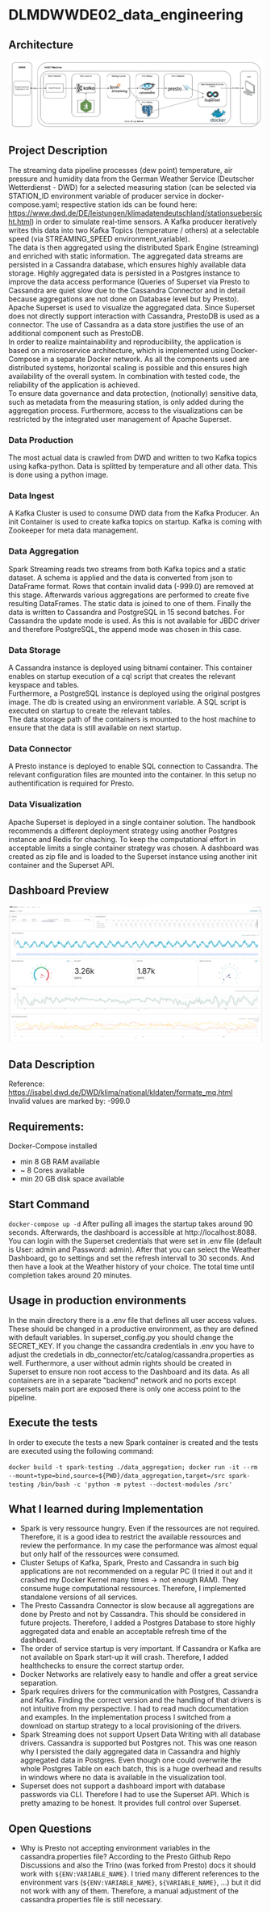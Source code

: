 # DLMDWWDE02_data_engineering

## Architecture
![alt text](https://github.com/marvinam17/DLMDWWDE02_data_engineering/blob/main/architecture/architecture.png?raw=true)

## Project Description
The streaming data pipeline processes (dew point) temperature, air pressure and humidity data from the German Weather Service (Deutscher Wetterdienst - DWD) for a selected measuring station (can be selected via STATION_ID environment variable of producer service in docker-compose.yaml; respective station ids can be found here: https://www.dwd.de/DE/leistungen/klimadatendeutschland/stationsuebersicht.html) in order to simulate real-time sensors. A Kafka producer iteratively writes this data into two Kafka Topics (temperature / others) at a selectable speed (via STREAMING_SPEED environment_variable).\
The data is then aggregated using the distributed Spark Engine (streaming) and enriched with static information. The aggregated data streams are persisted in a Cassandra database, which ensures highly available data storage. Highly aggregated data is persisted in a Postgres instance to improve the data access performance (Queries of Superset via Presto to Cassandra are quiet slow due to the Cassandra Connector and in detail because aggregations are not done on Database level but by Presto).
Apache Superset is used to visualize the aggregated data. Since Superset does not directly support interaction with Cassandra, PrestoDB is used as a connector. The use of Cassandra as a data store justifies the use of an additional component such as PrestoDB. \
In order to realize maintainability and reproducibility, the application is based on a microservice architecture, which is implemented using Docker-Compose in a separate Docker network. As all the components used are distributed systems, horizontal scaling is possible and this ensures high availability of the overall system. In combination with tested code, the reliability of the application is achieved.\
To ensure data governance and data protection, (notionally) sensitive data, such as metadata from the measuring station, is only added during the aggregation process. Furthermore, access to the visualizations can be restricted by the integrated user management of Apache Superset.

### Data Production
The most actual data is crawled from DWD and written to two Kafka topics using kafka-python. Data is splitted by temperature and all other data. This is done using a python image.

### Data Ingest
A Kafka Cluster is used to consume DWD data from the Kafka Producer. An init Container is used to create kafka topics on startup. Kafka is coming with Zookeeper for meta data management.

### Data Aggregation
Spark Streaming reads two streams from both Kafka topics and a static dataset. A schema is applied and the data is converted from json to DataFrame format. Rows that contain invalid data (-999.0) are removed at this stage. Afterwards various aggregations are performed to create five resulting DataFrames. The static data is joined to one of them. Finally the data is written to Cassandra and PostgreSQL in 15 second batches. For Cassandra the update mode is used. As this is not available for JBDC driver and therefore PostgreSQL, the append mode was chosen in this case.

### Data Storage
A Cassandra instance is deployed using bitnami container. This container enables on startup execution of a cql script that creates the relevant keyspace and tables.\
Furthermore, a PostgreSQL instance is deployed using the original postgres image. The db is created using an environment variable. A SQL script is executed on startup to create the relevant tables.\
The data storage path of the containers is mounted to the host machine to ensure that the data is still available on next startup.

### Data Connector
A Presto instance is deployed to enable SQL connection to Cassandra. The relevant configuration files are mounted into the container. In this setup no authentification is required for Presto.

### Data Visualization
Apache Superset is deployed in a single container solution. The handbook recommends a different deployment strategy using another Postgres instance and Redis for chaching. To keep the computational effort in acceptable limits a single container strategy was chosen. A dashboard was created as zip file and is loaded to the Superset instance using another init container and the Superset API. 


## Dashboard Preview
![alt text](https://github.com/marvinam17/DLMDWWDE02_data_engineering/blob/main/architecture/dashboard_example.png?raw=true)

## Data Description
Reference: https://isabel.dwd.de/DWD/klima/national/kldaten/formate_mq.html \
Invalid values are marked by: -999.0

## Requirements:
Docker-Compose installed
- min 8 GB RAM available
- ~ 8 Cores available
- min 20 GB disk space available

## Start Command
`docker-compose up -d`
After pulling all images the startup takes around 90 seconds. Afterwards, the dashboard is accessible at http://localhost:8088. You can login with the Superset credentials that were set in .env file (default is User: admin and Password: admin).
After that you can select the Weather Dashboard, go to settings and set the refresh intervall to 30 seconds. And then have a look at the Weather history of your choice.
The total time until completion takes around 20 minutes. 

## Usage in production environments
In the main directory there is a .env file that defines all user access values. These should be changed in a productive environment, as they are defined with default variables. In superset_config.py you should change the SECRET_KEY.
If you change the cassandra credentials in .env you have to adjust the credetials in db_connector/etc/catalog/cassandra.properties as well.
Furthermore, a user without admin rights should be created in Superset to ensure non root access to the Dashboard and its data. As all containers are in a separate "backend" network and no ports except supersets main port are exposed there is only one access point to the pipeline. 

## Execute the tests
In order to execute the tests a new Spark container is created and the tests are executed using the following command:

`docker build -t spark-testing ./data_aggregation; docker run -it --rm --mount=type=bind,source=${PWD}/data_aggregation,target=/src spark-testing /bin/bash -c 'python -m pytest --doctest-modules /src'`

## What I learned during Implementation
 * Spark is very ressource hungry. Even if the ressources are not required. Therefore, it is a good idea to restrict the available ressources and review the performance. In my case the performance was almost equal but only half of the ressources were consumed.
 * Cluster Setups of Kafka, Spark, Presto and Cassandra in such big applications are not recommended on a regular PC (I tried it out and it crashed my Docker Kernel many times -> not enough RAM). They consume huge computational ressources. Therefore, I implemented standalone versions of all services.
 * The Presto Cassandra Connector is slow because all aggregations are done by Presto and not by Cassandra. This should be considered in future projects. Therefore, I added a Postgres Database to store highly aggregated data and enable an acceptable refresh time of the dashboard.
 * The order of service startup is very important. If Cassandra or Kafka are not available on Spark start-up it will crash. Therefore, I added healthchecks to ensure the correct startup order. 
 * Docker Networks are relatively easy to handle and offer a great service separation.
 * Spark requires drivers for the communication with Postgres, Cassandra and Kafka. Finding the correct version and the handling of that drivers is not intuitive from my perspective. I had to read much documentation and examples. In the implementation process I switched from a download on startup strategy to a local provisioning of the drivers.
 * Spark Streaming does not support Upsert Data Writing with all database drivers. Cassandra is supported but Postgres not. This was one reason why I persisted the daily aggregated data in Cassandra and highly aggregated data in Postgres. Even though one could overwrite the whole Postgres Table on each batch, this is a huge overhead and results in windows where no data is available in the visualization tool.
 * Superset does not support a dashboard import with database passwords via CLI. Therefore I had to use the Superset API. Which is pretty amazing to be honest. It provides full control over Superset.


## Open Questions
 * Why is Presto not accepting environment variables in the cassandra.properties file? According to the Presto Github Repo Discussions and also the Trino (was forked from Presto) docs it should work with `${ENV:VARIABLE_NAME}`. I tried many different references to the environment vars (`${ENV:VARIABLE_NAME}`, `${VARIABLE_NAME}`, ...) but it did not work with any of them. Therefore, a manual adjustment of the cassandra.properties file is still necessary.


